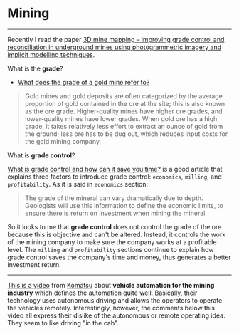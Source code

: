 # Mining

---

Recently I read the paper [3D mine mapping – improving grade control and reconciliation in underground mines using photogrammetric imagery and implicit modelling techniques](http://www.mininggeology.ausimm.com.au/Media/mininggeology/presentations/1610_knight.pdf).

What is the **grade**?

- [What does the grade of a gold mine refer to?](https://www.investopedia.com/ask/answers/022315/what-does-grade-gold-mine-refer.asp)

> Gold mines and gold deposits are often categorized by the average proportion of gold contained in the ore at the site; this is also known as the ore grade. Higher-quality mines have higher ore grades, and lower-quality mines have lower grades. When gold ore has a high grade, it takes relatively less effort to extract an ounce of gold from the ground; less ore has to be dug out, which reduces input costs for the gold mining company.

What is **grade control**?

[What is grade control and how can it save you time?](https://castledrill.com/what-is-grade-control-drilling/) is a good article that explains three factors to introduce grade control: `economics`, `milling`, and `profitability`. As it is said in `economics` section:

> The grade of the mineral can vary dramatically due to depth. Geologists will use this information to define the economic limits, to ensure there is return on investment when mining the mineral.

So it looks to me that **grade control** does not control the grade of the ore because this is objective and can't be altered. Instead, it controls the work of the mining company to make sure the company works at a profitable level. The `milling` and `profitability` sections continue to explain how grade control saves the company's time and money, thus generates a better investment return.

---

[This is a video](https://www.youtube.com/watch?v=l9nmFSQpHEk) from [Komatsu](http://www.komatsu.com.au/Pages/Home.aspx) about **vehicle automation for the mining industry** which defines the automation quite well. Basically, their technology uses autonomous driving and allows the operators to operate the vehicles remotely. Interestingly, however, the comments below this video all express their dislike of the autonomous or remote operating idea. They seem to like driving "in the cab".